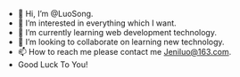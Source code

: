 - 👋 Hi, I’m @LuoSong.
- 👀 I’m interested in everything which I want.
- 🌱 I’m currently learning web development technology.
- 💞️ I’m looking to collaborate on learning new technology.
- 📫 How to reach me please contact me Jeniluo@163.com.
- Good Luck To You!

<!---
jeniluo/jeniluo is a ✨ special ✨ repository because its `README.md` (this file) appears on your GitHub profile.
You can click the Preview link to take a look at your changes.
--->
